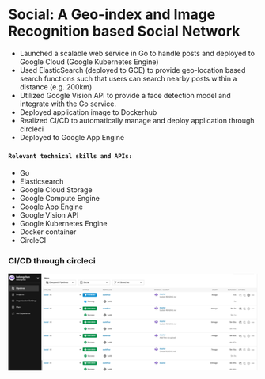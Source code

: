 # Social: A Geo-index and Image Recognition based Social Network

- Launched a scalable web service in Go to handle posts and deployed to Google Cloud (Google Kubernetes Engine) 
- Used ElasticSearch (deployed to GCE) to provide geo-location based search functions such that users can search nearby posts within a distance (e.g. 200km)
- Utilized Google Vision API to provide a face detection model and integrate with the Go service.
- Deployed application image to Dockerhub
- Realized CI/CD to automatically manage and deploy application through circleci
- Deployed to Google App Engine
####  `Relevant technical skills and APIs:`
  - Go
  - Elasticsearch
  - Google Cloud Storage
  - Google Compute Engine
  - Google App Engine
  - Google Vision API
  - Google Kubernetes Engine
  - Docker container
  - CircleCI
 
### CI/CD through circleci
![image](https://github.com/kelongchen/Social/blob/master/circleci_demo.png)
